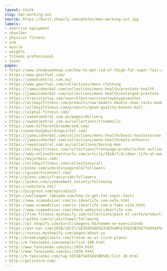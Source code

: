 ```yaml
---
layout: stock
slug: man-working-out
source: https://burst.shopify.com/photos/man-working-out.jpg
labels:
- exercise equipment
- shoulder
- physical fitness
- arm
- muscle
- weights
- fitness professional
- joint
pages:
- https://www.sneakymakeup.com/how-to-get-rid-of-thigh-fat-super-fast-ways/
- https://www.gearfuel.com/
- https://sweatcentral.com.au/
- https://www.gearfuel.com/collections/mens-clothing
- https://jamaicaherbal.com/collections/mens-health/prostate-health
- https://jamaicaherbal.com/collections/mens-health/enlarged-prostate
- https://travisconley.com/search?q=travis+conley&type=author
- https://alldayzfitness.com/products/new-modern-double-shoe-racks-modern-double-cleaning-storage-shoes-rack-living-room-convenient-shoebox-shoe-organizer-stand-shelf
- https://alldayzfitness.com/products/good-quality-basket-ball
- https://alpha1-fitness.com/
- https://sweatcentral.com.au/pages/delivery
- https://sweatcentral.com.au/collections/treadmills
- https://www.differentbreedbrand.com/
- http://powerbodybuildingcartel.com/
- https://jamaicaherbal.com/collections/mens-health/boost-testosterone
- https://jamaicaherbal.com/collections/mens-health/male-enhancer
- https://sweatcentral.com.au/collections/boxing-mma
- https://alldayzfitness.com/collections/frontpage/products/hot-selling-mini-game-console-built-in-800-games-hd-video-console-tv-game
- https://www.onlinethreatalerts.com/article/2018/7/4/idear-life-at-www-idearlife-com-is-an-untrustworthy-online-store/
- https://majorboss.com/
- https://alldayzfitness.com/collections/all
- http://piknu.com/u/msikinyagerald/followers
- https://gusportsconnect.com/
- http://piknu.com/u/francyriah/followers
- https://piknu.com/u/movement_society/following
- https://sebstore.net/
- http://picgrace.com/epstudio23
- https://wallpaper.labzada.com/how-to-get-fat-super-fast/
- https://www.scamadviser.com/is-idearlife.com-safe.html
- https://www.scamadviser.com/is-idearlife.com-a-fake-site.html
- https://www.scamadviser.com/check-website/idearlife.com
- https://five-fitness.myshopify.com/collections/pack-et-carte/products/copie-de-21-jours-summer-body-special-adherents
- https://piknu.com/u/jazzituppl/following
- https://pt.shopify.com/burst/imagens-hd/homem-se-exercitando
- https://per-kar.com/2018/10/27/%E3%83%88%E3%83%AB%E3%82%B3%E7%94%A3%E3%81%84%E3%81%A1%E3%81%98%E3%81%8F%E3%82%B8%E3%83%A3%E3%83%A0%E3%81%AE%E6%B4%BB%E7%94%A8%E6%B3%95/
- https://sossus.myshopify.com/pages/about-us
- http://breakingmylimits.com/treino-ao-ar-livre-plano/
- http://m.fanxianke.com/people/list-190.html
- http://www.fanxianke.com/pic/1959.html
- http://www.fanxianke.com/pic/1950.html
- http://m.fanxianke.com/tag-%E5%B7%A5%E4%BD%9C/list-16.html
- http://golistore.com/
---
```

